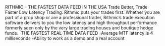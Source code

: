 RITHMIC – THE FASTEST DATA FEED IN THE USA
Trade Better, Trade Faster Low Latency Trading. 
Rithmic puts your trades first. Whether you are part of a prop shop or are a professional trader, 
Rithmic’s trade execution software delivers to you the low latency and high throughput performance formerly seen only by the very large trading houses and boutique hedge funds.
 -THE FASTEST REAL-TIME DATA FEED
 -Average MTF latency is 4 milliseconds
 -Ability to work as a demo and a real account
